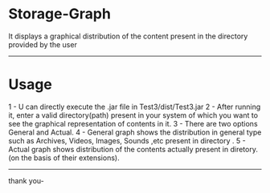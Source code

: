 # Storage-Graph
It displays a graphical distribution of the content present in the directory provided by the user

-----------------------------------------------------------------------------------------------------------
# Usage
1 - U can directly execute the .jar file in Test3/dist/Test3.jar
2 - After running it, enter a valid directory(path) present in your system of which you want to see the graphical representation of contents in it.
3 - There are two options General and Actual.
4 - General graph shows the distribution in general type such as Archives, Videos, Images, Sounds ,etc present in directory .
5 - Actual graph shows distribution of the contents actually present in diretory. (on the basis of their extensions).

------------------------------------------------------------------------------------------------------------
thank you-
